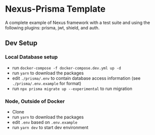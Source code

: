 # Nexus-Prisma Template

A complete example of Nexus framework with a test suite and using the following plugins: prisma, jwt, shield, and auth.

## Dev Setup

### Local Database setup

- run `docker-compose -f docker-compose.dev.yml up -d`
- run `yarn` to download the packages
- edit `./prisma/.env` to contain database access information (see `./prisma/.env.example` for format)
- run `npx prisma migrate up --experimental` to run migration

### Node, Outside of Docker

- Clone
- run `yarn` to download the packages
- edit `.env` based on `.env.example`
- run `yarn dev` to start dev environment

<!--
### Node, Inside of Docker

- create `.env.docker` based on `.env.example`
- create `./prisma/.env.docker` based on `./prisma/.env.exmaple` pointing to the `db` service
- run `docker-compose -f docker-compose.dev.yml build` to build the containers
- run `docker-compose

## Prod Setup

### Node, Outside of Docker

- run `yarn` to download the packages
- create `.env` based on `.env.example` with production variables
- run `yarn build` to build the production server
- run `yarn start` to start the server

### Inside of Docker

- create `.env.docker` based on `.env.example` with production variables
- create `./prisma/.env.docker` based on `./prisma/.env.exmaple` pointing to the `db` service
- run `docker-compose -f docker-compose.dev.yml build` to build the containers
- run `docker-compose -f docker-compose.dev.yml -d up` to run the containers -->
